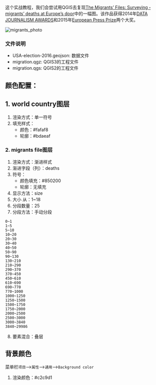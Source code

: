 这个实战教程，我们会尝试用QGIS去复现[The Migrants’ Files: Surveying ­migrants’ deaths at Europe’s door](http://www.themigrantsfiles.com/)中的一幅图。该作品获得2014年[DATA JOURNALISM AWARDS](https://www.datajournalismawards.org/past-winners/)和2015年[European Press Prize](https://www.europeanpressprize.com/shortlists/year-2015/)两个大奖。


![migrants_photo](./assets/migrants_files.jpeg)

### 文件说明
- USA-election-2016.geojson: 数据文件
- migration.qgz: QGIS3的工程文件
- migration.qgs: QGIS2的工程文件

## 颜色配置：
## 1. world country图层
1. 渲染方式：单一符号
2. 填充样式：
    - 颜色：#fafaf8
    - 轮廓：#bdaeaf

### 2. migrants file图层
1. 渲染方式：渐进样式
2. 渐进字段（列）：deaths
3. 符号：
   - 颜色填充：#850200
   - 轮廓：无填充
4. 显示方法：size
5. 大小 从：1~18
6. 分段数量：25
7.  分段方法：手动分段
```
0~1
1~5
5~10
10~20
20~30
30~40
40~50
50~90
90~130
130~210
210~290
290~370
370~450
450~610
610~690
690~770
770~1000
1000~1250
1250~1500
1500~1750
1750~2000
2000~2500
2500~3000
3000~3840
3840~29986
```
8. 要素混合：叠层

## 背景颜色
菜单栏`项目`-->`属性`-->`通用`-->`Background color`
1. 渲染颜色：#c2c9d1
